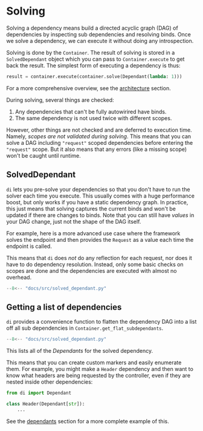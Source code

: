 # Solving

Solving a dependency means build a directed acyclic graph (DAG) of dependencies by inspecting sub dependencies and resolving binds.
Once we solve a dependency, we can execute it without doing any introspection.

Solving is done by the `Container`.
The result of solving is stored in a `SolvedDependant` object which you can pass to `Container.execute` to get back the result.
The simplest form of executing a dependency is thus:

```python
result = container.execute(container.solve(Dependant(lambda: 1)))
```

For a more comprehensive overview, see the [architecture] section.

During solving, several things are checked:

1. Any dependencies that can't be fully autowirired have binds.
2. The same dependency is not used twice with different scopes.

However, other things are not checked and are deferred to execution time. Namely, *scopes are not validated during solving*.
This means that you can solve a DAG including `"request"` scoped dependencies before entering the `"request"` scope.
But it also means that any errors (like a missing scope) won't be caught until runtime.

## SolvedDependant

`di` lets you pre-solve your dependencies so that you don't have to run the solver each time you execute.
This usually comes with a huge performance boost, but only works if you have a static dependency graph.
In practice, this just means that solving captures the current binds and won't be updated if there are changes to binds.
Note that you can still have *values* in your DAG change, just not the shape of the DAG itself.

For example, here is a more advanced use case where the framework solves the endpoint and then provides the `Request` as a value each time the endpoint is called.

This means that `di` does *not* do any reflection for each request, nor does it have to do dependency resolution.
Instead, only some basic checks on scopes are done and the dependencies are executed with almost no overhead.

```Python hl_lines="11-13 15"
--8<-- "docs/src/solved_dependant.py"
```

## Getting a list of dependencies

`di` provides a convenience function to flatten the dependency DAG into a list off all sub dependencies in `Container.get_flat_subdependants`.

```Python hl_lines="17-19"
--8<-- "docs/src/solved_dependant.py"
```

This lists all of the *Dependants* for the solved dependency.

This means that you can create custom markers and easily enumerate them.
For example, you might make a `Header` dependency and then want to know what headers are being requested by the controller, even if they are nested inside other dependencies:

```python
from di import Dependant

class Header(Dependant[str]):
    ...
```

See the [dependants] section for a more complete example of this.

[architecture]: architecture.md
[Performance section of the Wiring docs]: wiring.md#performance
[dependants]: dependants.md
